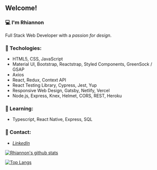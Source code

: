 ## Welcome! 


### 💻 I'm Rhiannon
  Full Stack Web Developer with a *passion for design*.<br/>
### 🌴 Techologies: 
  - HTML5, CSS, JavaScript  
  - Material UI, Bootstrap, Reactstrap, Styled Components, GreenSock / GSAP
  - Axios
  - React, Redux, Context API
  - React Testing Library, Cypress, Jest, Yup
  - Responsive Web Design, Gatsby, Netlify, Vercel
  - Node.js, Express, Knex, Helmet, CORS, REST, Heroku

### 🌺 Learning:
  - Typescript, React Native, Express, SQL

### 🥥 Contact:
  - *[LinkedIn](https://www.linkedin.com/in/rhiannon-stanford-35144973/)*

[![Rhiannon's github stats](https://github-readme-stats.vercel.app/api?username=Qirhi&count_private=true&show_icons=true&theme=prussian&hide_rank=false)](https://github.com/anuraghazra/github-readme-stats)

[![Top Langs](https://github-readme-stats.vercel.app/api/top-langs/?username=Qirhi&layout=compact)](https://github.com/anuraghazra/github-readme-stats)



<!--
       <img src="iphone.png"
       alt="iphone"
       width="500" />
-->

<!--
**Qirhi/Qirhi** is a ✨ _special_ ✨ repository because its `README.md` (this file) appears on your GitHub profile.

Here are some ideas to get you started:

- 🔭 I’m currently working on ...
- 🌱 I’m currently learning ...
- 👯 I’m looking to collaborate on ...
- 🤔 I’m looking for help with ...
- 💬 Ask me about ...
- 📫 How to reach me: ...
- 😄 Pronouns: ...
- ⚡ Fun fact: ...
-->
